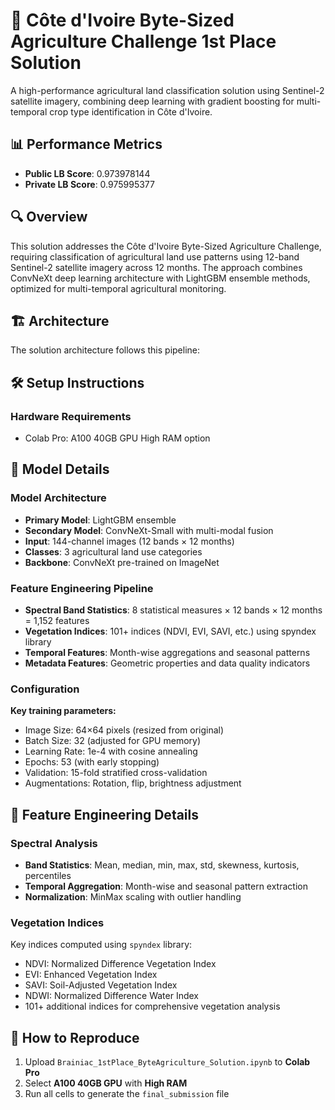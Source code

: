 # 🌾 Côte d'Ivoire Byte-Sized Agriculture Challenge 1st Place Solution

A high-performance agricultural land classification solution using Sentinel-2 satellite imagery, combining deep learning with gradient boosting for multi-temporal crop type identification in Côte d'Ivoire.

## 📊 Performance Metrics

- **Public LB Score**: 0.973978144  
- **Private LB Score**: 0.975995377

## 🔍 Overview

This solution addresses the Côte d'Ivoire Byte-Sized Agriculture Challenge, requiring classification of agricultural land use patterns using 12-band Sentinel-2 satellite imagery across 12 months. The approach combines ConvNeXt deep learning architecture with LightGBM ensemble methods, optimized for multi-temporal agricultural monitoring.

## 🏗️ Architecture

The solution architecture follows this pipeline:


## 🛠️ Setup Instructions

### Hardware Requirements

- Colab Pro: A100 40GB GPU High RAM option

## 🧠 Model Details

### Model Architecture

- **Primary Model**: LightGBM ensemble  
- **Secondary Model**: ConvNeXt-Small with multi-modal fusion  
- **Input**: 144-channel images (12 bands × 12 months)  
- **Classes**: 3 agricultural land use categories  
- **Backbone**: ConvNeXt pre-trained on ImageNet  

### Feature Engineering Pipeline

- **Spectral Band Statistics**: 8 statistical measures × 12 bands × 12 months = 1,152 features  
- **Vegetation Indices**: 101+ indices (NDVI, EVI, SAVI, etc.) using spyndex library  
- **Temporal Features**: Month-wise aggregations and seasonal patterns  
- **Metadata Features**: Geometric properties and data quality indicators  

### Configuration

**Key training parameters:**

- Image Size: 64×64 pixels (resized from original)  
- Batch Size: 32 (adjusted for GPU memory)  
- Learning Rate: 1e-4 with cosine annealing  
- Epochs: 53 (with early stopping)  
- Validation: 15-fold stratified cross-validation  
- Augmentations: Rotation, flip, brightness adjustment  

## 🔬 Feature Engineering Details

### Spectral Analysis

- **Band Statistics**: Mean, median, min, max, std, skewness, kurtosis, percentiles  
- **Temporal Aggregation**: Month-wise and seasonal pattern extraction  
- **Normalization**: MinMax scaling with outlier handling  

### Vegetation Indices

Key indices computed using `spyndex` library:

- NDVI: Normalized Difference Vegetation Index  
- EVI: Enhanced Vegetation Index  
- SAVI: Soil-Adjusted Vegetation Index  
- NDWI: Normalized Difference Water Index  
- 101+ additional indices for comprehensive vegetation analysis  

## 📝 How to Reproduce

1. Upload `Brainiac_1stPlace_ByteAgriculture_Solution.ipynb` to **Colab Pro**  
2. Select **A100 40GB GPU** with **High RAM**  
3. Run all cells to generate the `final_submission` file
